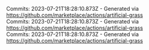 Commits: 2023-07-21T18:28:10.873Z - Generated via https://github.com/marketplace/actions/artificial-grass
<br>
Commits: 2023-07-21T18:28:10.873Z - Generated via https://github.com/marketplace/actions/artificial-grass
<br>
Commits: 2023-07-21T18:28:10.873Z - Generated via https://github.com/marketplace/actions/artificial-grass
<br>
